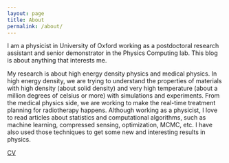 ```yaml
---
layout: page
title: About
permalink: /about/
---
```


I am a physicist in University of Oxford working as a postdoctoral research
assistant and senior demonstrator in the Physics Computing lab.
This blog is about anything that interests me.

My research is about high energy density physics and medical physics.
In high energy density, we are trying to understand the properties of materials
with high density (about solid density) and very high temperature
(about a million degrees of celsius or more) with simulations and experiments.
From the medical physics side, we are working to make the real-time treatment
planning for radiotherapy happens.
Although working as a physicist, I love to read articles about statistics and
computational algorithms, such as machine learning, compressed sensing,
optimization, MCMC, etc. I have also used those techniques to get some new
and interesting results in physics.

[CV](/assets/cv.pdf)
